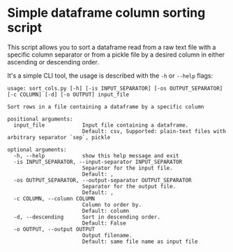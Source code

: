# Simple dataframe column sorting script

This script allows you to sort a dataframe read from a raw text file with a specific column separator or from a pickle file by a desired column in either ascending or descending order.

It's a simple CLI tool, the usage is described with the `-h` or `--help` flags:

```
usage: sort_cols.py [-h] [-is INPUT_SEPARATOR] [-os OUTPUT_SEPARATOR] [-c COLUMN] [-d] [-o OUTPUT] input_file

Sort rows in a file containing a dataframe by a specific column

positional arguments:
  input_file            Input file containing a dataframe. 
                        Default: csv, Supported: plain-text files with arbitrary separator `sep`, pickle

optional arguments:
  -h, --help            show this help message and exit
  -is INPUT_SEPARATOR, --input-separator INPUT_SEPARATOR
                        Separator for the input file. 
                        Default: ,
  -os OUTPUT_SEPARATOR, --output-separator OUTPUT_SEPARATOR
                        Separator for the output file. 
                        Default: ,
  -c COLUMN, --column COLUMN
                        Column to order by. 
                        Default: column
  -d, --descending      Sort in descending order. 
                        Default: False
  -o OUTPUT, --output OUTPUT
                        Output filename. 
                        Default: same file name as input file
```
